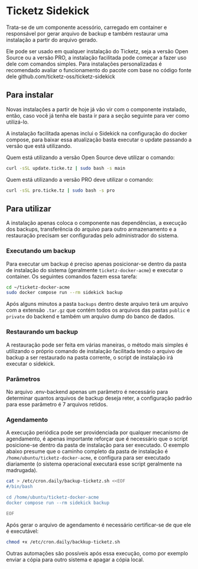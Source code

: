 Ticketz Sidekick
================

Trata-se de um componente acessório, carregado em container e responsável por gerar arquivo de backup e também restaurar uma instalação a partir do arquivo gerado.

Ele pode ser usado em qualquer instalação do Ticketz, seja a versão Open Source ou a versão PRO, a instalação facilitada pode começar a fazer uso dele com comandos simples. Para instalações personalizadas é recomendado avaliar o funcionamento do pacote com base no código fonte dele github.com/ticketz-oss/ticketz-sidekick

Para instalar
-------------

Novas instalações a partir de hoje já vão vir com o componente instalado, então, caso você já tenha ele basta ir para a seção seguinte para ver como utilizá-lo.

A instalação facilitada apenas inclui o Sidekick na configuração do docker compose, para baixar essa atualização basta executar o update passando a versão que está utilizando.

Quem está utilizando a versão Open Source deve utilizar o comando:

```bash
curl -sSL update.ticke.tz | sudo bash -s main
```

Quem está utilizando a versão PRO deve utilizar o comando:

```bash
curl -sSL pro.ticke.tz | sudo bash -s pro
```

Para utilizar
-------------

A instalação apenas coloca o componente nas dependências, a execução dos backups, transferência do arquivo para outro armazenamento e a restauração precisam ser configuradas pelo administrador do sistema.

### Executando um backup

Para executar um backup é preciso apenas posicionar-se dentro da pasta de instalação do sistema (geralmente `ticketz-docker-acme`) e executar o container. Os seguintes comandos fazem essa tarefa:

```bash
cd ~/ticketz-docker-acme
sudo docker compose run --rm sidekick backup
```

Após alguns minutos a pasta `backups` dentro deste arquivo terá um arquivo com a extensão `.tar.gz` que contém todos os arquivos das pastas `public` e `private` do backend e também um arquivo dump do banco de dados.

### Restaurando um backup

A restauração pode ser feita em várias maneiras, o método mais simples é utilizando o próprio comando de instalação facilitada tendo o arquivo de backup a ser restaurado na pasta corrente, o script de instalação irá executar o sidekick.

### Parâmetros

No arquivo .env-backend apenas um parâmetro é necessário para determinar quantos arquivos de backup deseja reter, a configuração padrão para esse parâmetro é 7 arquivos retidos.

### Agendamento

A execução periódica pode ser providenciada por qualquer mecanismo de agendamento, é apenas importante reforçar que é necessário que o script posicione-se dentro da pasta de instalação para ser executado. O exemplo abaixo presume que o caminho completo da pasta de instalação é `/home/ubuntu/ticketz-docker-acme`, e configura para ser executado diariamente (o sistema operacional executará esse script geralmente na madrugada).

```bash
cat > /etc/cron.daily/backup-ticketz.sh <<EOF
#/bin/bash

cd /home/ubuntu/ticketz-docker-acme
docker compose run --rm sidekick backup

EOF
```

Após gerar o arquivo de agendamento é necessário certificar-se de que ele é executável:

```bash
chmod +x /etc/cron.daily/backkup-ticketz.sh
```

Outras automações são possíveis após essa execução, como por exemplo enviar a cópia para outro sistema e apagar a cópia local.
